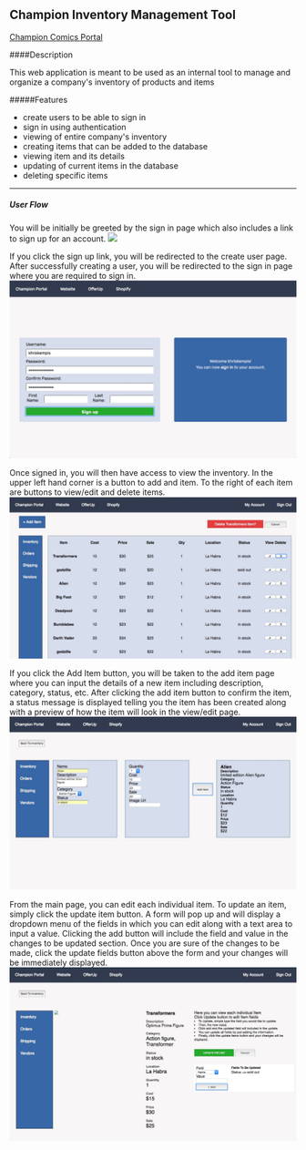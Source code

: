 
## Champion Inventory Management Tool

[Champion Comics Portal](https://obscure-springs-35933.herokuapp.com/)

####Description

This web application is meant to be used as an internal tool to manage and organize a company's inventory of products and items

#####Features

-	create users to be able to sign in
-	sign in using authentication
- 	viewing of entire company's inventory
-	creating items that can be added to the database
- 	viewing item and its details
- 	updating of current items in the database
- 	deleting specific items

----
##### User Flow

You will be initially be greeted by the sign in page which also includes a link to sign up for an account.
![](./public/source-files/img/sing-in-page.jpg)

If you click the sign up link, you will be redirected to the create user page.
After successfully creating a user, you will be redirected to the sign in page where you are required to sign in. 
![](./public/source-files/img/signup-page.jpeg)

Once signed in, you will then have access to view the inventory.
In the upper left hand corner is a button to add and item.
To the right of each item are buttons to view/edit and delete items.
![](./public/source-files/img/main-page.jpg)

If you click the Add Item button, you will be taken to the add item page where you can input the details of a new item including description, category, status, etc.
After clicking the add item button to confirm the item, a status message is displayed telling you the item has been created along with a preview of how the item will look in the view/edit page.
![](./public/source-files/img/add-item-page.jpg)

From the main page, you can edit each individual item.
To update an item, simply click the update item button.
A form will pop up and will display a dropdown menu of the fields in which you can edit along with a text area to input a value.
Clicking the add button will include the field and value in the changes to be updated section.
Once you are sure of the changes to be made, click the update fields button above the form and your changes will be immediately displayed.
![](./public/source-files/img/view-item.jpg)
